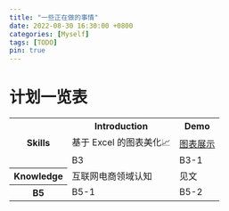 ```yaml
---
title: "一些正在做的事情"
date: 2022-08-30 16:30:00 +0800
categories: [Myself]
tags: [TODO]
pin: true
---
```

# 计划一览表
<table>
  <tr>
    <th rowspan="3">Skills</th>
    <th>Introduction</th>
    <th colspan="2">Demo</th>  
  </tr>
  <tr>
    <td>基于 Excel 的图表美化📈</td>
    <td colspan="2"><a href="https://www.yuque.com/hongking/hy5od3/artboards/17074807">图表展示</a></td>
  </tr>
  <tr>
    <td>B3</td>
    <td colspan="2">B3-1</td>
  </tr>
  <tr>
    <th>Knowledge</th>
    <td>互联网电商领域认知</td>
    <td>见文</td>
  </tr>
  <tr>
    <th>B5</th>
    <td>B5-1</td>
    <td>B5-2</td>
  </tr>
  <!-- 添加其他数据行 -->
</table>


